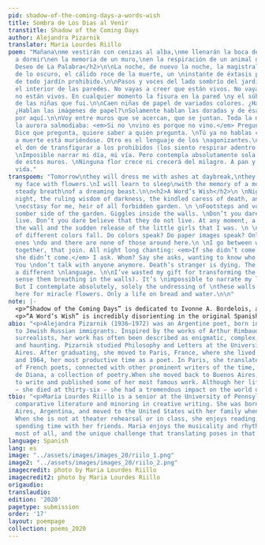 ```yaml
---
pid: shadow-of-the-coming-days-a-words-wish
title: Sombra de Los Dias al Venir
transtitle: Shadow of the Coming Days
author: Alejandra Pizarnik
translator: Maria Lourdes Riillo
poem: "Mañana\nme vestirán con cenizas al alba,\nme llenarán la boca de flores.\nAprenderé
  a dormir\nen la memoria de un muro,\nen la respiración de un animal que sueña.\n\n<h2>El
  Deseo de La Palabra</h2>\n\nLa noche, de nuevo la noche, la magistral sapiencia
  de lo oscuro, el cálido roce de la muerte, un \ninstante de éxtasis para mí, heredera
  de todo jardín prohibido.\n\nPasos y voces del lado sombrío del jardín. Risas en
  el interior de las paredes. No vayas a creer que están vivos. No vayas a creer \nque
  no están vivos. En cualquier momento la fisura en la pared \ny el súbito desbandarse
  de las niñas que fui.\n\nCaen niñas de papel de variados colores. ¿Hablan los colores?
  ¿Hablan las imágenes de papel?\nSolamente hablan las doradas y de ésas no hay ninguna
  por aquí.\n\nVoy entre muros que se acercan, que se juntan. Toda la noche hasta
  la aurora salmodiaba: <em>Si no \nvino es porque no vino.</em> Pregunto. ¿A quién?
  Dice que pregunta, quiere saber a quién pregunta. \nTú ya no hablas con nadie. Extranjera
  a muerte está muriéndose. Otro es el lenguaje de los \nagonizantes.\n\nHe malgastado
  el don de transfigurar a los prohibidos (los siento respirar adentro de las paredes).
  \nImposible narrar mi día, mi vía. Pero contempla absolutamente sola la desnudes
  de estos muros. \nNinguna flor crece ni crecerá del milagro. A pan y agua toda la
  vida."
transpoem: "Tomorrow\nthey will dress me with ashes at daybreak,\nthey will stuff
  my face with flowers.\nI will learn to sleep\nwith the memory of a mural,\nin the
  steady breath\nof a dreaming beast.\n\n<h2>A Word’s Wish</h2>\n \nNight, again the
  night, the ruling wisdom of darkness, the kindled caress of death, an instant of
  \necstasy for me, heir of all forbidden garden. \n \nFootsteps and voices from the
  somber side of the garden. Giggles inside the walls. \nDon’t you dare believe they
  live. Don’t you dare believe that they do not live. At any moment, a \nfissure in
  the wall and the sudden release of the little girls that I was. \n \nPaper girls
  of different colors fall. Do colors speak? Do paper images speak? Only the gold
  ones \ndo and there are none of those around here.\n \nI go between walls that come
  together, that join. All night long chanting: <em>If she didn’t come it’s \nbecause
  she didn’t come.</em> I ask. Whom? Say she asks, wanting to know who she’s asking.
  You \ndon’t talk with anyone anymore. Death’s stranger is dying. The dying speak
  a different \nlanguage. \n\nI’ve wasted my gift for transforming the forbidden (I
  sense them breathing in the walls). It’s \nimpossible to narrate my life, my way.
  But I contemplate absolutely, solely the undressing of \nthese walls. No future
  here for miracle flowers. Only a life on bread and water.\n\n"
note: |-
  <p>“Shadow of the Coming Days” is dedicated to Ivonne A. Bordelois, an Argentine poet, essayist, and friend of Pizarnik. The two frequently exchanged correspondence. The poem reflects not a resignation, but an acceptance of the transfiguration of the body and mind, a reflection of days to come. To translate this poem, I began with a literal translation, then meditated on specific words. The word at the end of the first line, <em>alba</em>, means “sunrise” or “dawn.” I translated it as “daybreak,” however, because “daybreak” reminds me of the Spanish word <em>parto</em>, which means both “break” and “labor (birth).” I enjoyed the juxtaposition “daybreak” contributes to in “They will dress me with ashes at daybreak.” Also, instead using the literal translation of <em>muro</em>, which is “wall,” I settled on “mural.” I think that a memory of a mural is still a wall, but a wall with a vivid painting on it is potentially a haunting memory. I had trouble with the second-to-last line specifically because I wanted to preserve its stops and silences. Its literal translation is “in the respiration.” I preserved the “in,” and changed “respiration” to “steady breath.” As for the last line, “beast” is more mystical and threatening than “animal,” which I thought would mesh better with the word “dreaming” and the dreamlike quality of the poem.</p>
  <p>“A Word’s Wish” is incredibly disorienting in the original Spanish, and unlike anything I have ever read. As with “Shadow of Days to Come,” I wanted to preserve the unsettling feeling in the English translation. Pizarnik wrote many poems about the night. She often stayed up late, writing endlessly. This poem is a journey back into the night, where she contemplates who she was as a little girl and whether that girl ever even existed. The second and fourth stanzas were the most challenging for me to translate. The Spanish is not grammatically correct in the second stanza of the original poem, so it was difficult to translate while preserving the uniqueness of the original. Further, the last line of the second stanza is particularly interesting because it is not a straightforward sentence. A literal translation is “at any moment, the fissure in the wall and the sudden undoing of the girls I was.” In order to retain the broken and unclear nature of the sentence, I kept the first half of the sentence and left “girls” plural. Regarding the fourth stanza, it is not gendered in the original poem, but as I was translating, I began to use “she” and it resonated with me. It seems to me that the narrator in the fourth stanza yearns for the little girl that she once was. The little girl is long gone, but her imprint remains. She is so distant, in fact, that she even speaks a different language. Finally, I spent some time on the last sentence because it didn’t have a verb. Literally, the line translates as “to bread and water all life.” I think that at the end, the narrator accepts there will be no miracle, and that she must continue to live satisfied by the simple things, such as bread and water. It’s not defeat, but an acceptance of reality.</p>
abio: "<p>Alejandra Pizarnik (1936–1972) was an Argentine poet, born in Buenos Aires
  to Jewish Russian immigrants. Inspired by the works of Arthur Rimbaud and other
  surrealists, her work has often been described as enigmatic, complex, intimate,
  and haunting. Pizarnik studied Philosophy and Letters at the University of Buenos
  Aires. After graduating, she moved to Paris, France, where she lived between 1960
  and 1964, her most productive time as a poet. In Paris, she translated the works
  of French poets, connected with other prominent writers of the time, and wrote Arbol
  de Diana, a collection of poetry.When she moved back to Buenos Aires, she continued
  to write and published some of her most famous work. Although her life was cut short
  — she died at thirty-six — she had a tremendous impact on the world of modern poetry.</p>"
tbio: "<p>Maria Lourdes Riillo is a senior at the University of Pennsylvania studying
  comparative literature and minoring in creative writing. She was born in Buenos
  Aires, Argentina, and moved to the United States with her family when she was six.
  When she is not at theater rehearsal or in class, she enjoys reading, baking, and
  spending time with her friends. Maria enjoys the musicality and rhythm of poetry
  most of all, and the unique challenge that translating poses in that regard.</p>"
language: Spanish
lang: es
image: "../assets/images/images_20/riilo_1.png"
image2: "../assets/images/images_20/riilo_2.png"
imagecredit: photo by Maria Lourdes Riillo
imagecredit2: photo by Maria Lourdes Riillo
origaudio:
translaudio:
edition: '2020'
pagetype: submission
order: '17'
layout: poempage
collection: poems_2020
---
```

